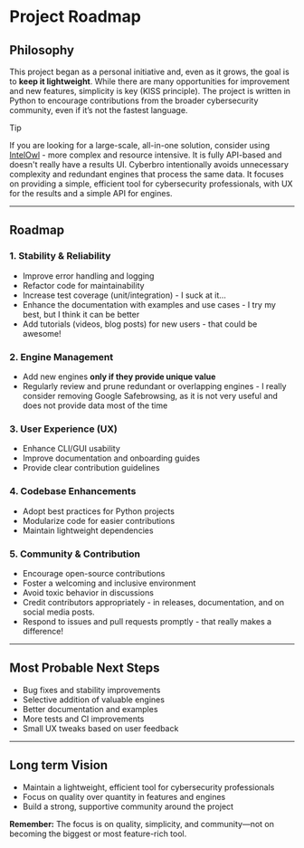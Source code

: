 # Project Roadmap

## Philosophy

This project began as a personal initiative and, even as it grows, the goal is to **keep it lightweight**. While there are many opportunities for improvement and new features, simplicity is key (KISS principle). The project is written in Python to encourage contributions from the broader cybersecurity community, even if it’s not the fastest language.

> [!TIP]
> If you are looking for a large-scale, all-in-one solution, consider using [IntelOwl](https://github.com/intelowlproject/IntelOwl) - more complex and resource intensive. It is fully API-based and doesn't really have a results UI. Cyberbro intentionally avoids unnecessary complexity and redundant engines that process the same data. It focuses on providing a simple, efficient tool for cybersecurity professionals, with UX for the results and a simple API for engines.

---

## Roadmap

### 1. Stability & Reliability
- Improve error handling and logging
- Refactor code for maintainability
- Increase test coverage (unit/integration) - I suck at it...
- Enhance the documentation with examples and use cases - I try my best, but I think it can be better
- Add tutorials (videos, blog posts) for new users - that could be awesome!

### 2. Engine Management
- Add new engines **only if they provide unique value**
- Regularly review and prune redundant or overlapping engines - I really consider removing Google Safebrowsing, as it is not very useful and does not provide data most of the time

### 3. User Experience (UX)
- Enhance CLI/GUI usability
- Improve documentation and onboarding guides
- Provide clear contribution guidelines

### 4. Codebase Enhancements
- Adopt best practices for Python projects
- Modularize code for easier contributions
- Maintain lightweight dependencies

### 5. Community & Contribution
- Encourage open-source contributions
- Foster a welcoming and inclusive environment
- Avoid toxic behavior in discussions
- Credit contributors appropriately - in releases, documentation, and on social media posts.
- Respond to issues and pull requests promptly - that really makes a difference!

---

## Most Probable Next Steps

- Bug fixes and stability improvements
- Selective addition of valuable engines
- Better documentation and examples
- More tests and CI improvements
- Small UX tweaks based on user feedback

---

## Long term Vision
- Maintain a lightweight, efficient tool for cybersecurity professionals
- Focus on quality over quantity in features and engines
- Build a strong, supportive community around the project

**Remember:** The focus is on quality, simplicity, and community—not on becoming the biggest or most feature-rich tool.
